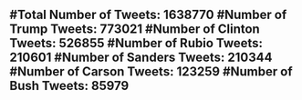 #Total Number of Tweets: 1638770 
#Number of Trump Tweets: 773021
#Number of Clinton Tweets: 526855
#Number of Rubio Tweets: 210601
#Number of Sanders Tweets: 210344
#Number of Carson Tweets: 123259
#Number of Bush Tweets: 85979
---
